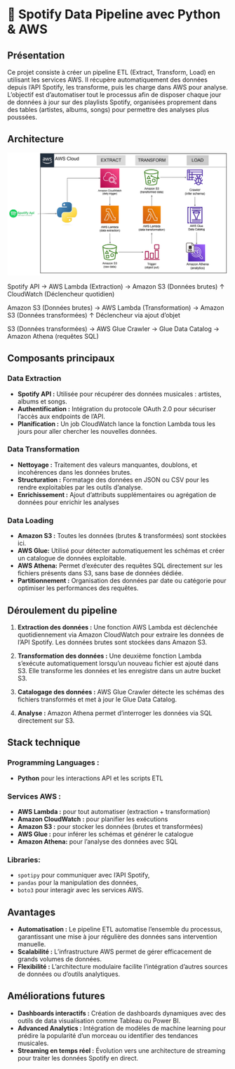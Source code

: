 #  🎵 Spotify Data Pipeline avec Python & AWS

## Présentation
Ce projet consiste à créer un pipeline ETL (Extract, Transform, Load) en utilisant les services AWS. Il récupère automatiquement des données depuis l’API Spotify, les transforme, puis les charge dans AWS pour analyse.
L’objectif est d’automatiser tout le processus afin de disposer chaque jour de données à jour sur des playlists Spotify, organisées proprement dans des tables (artistes, albums, songs) pour permettre des analyses plus poussées.

## Architecture
![Architecture Diagram](spotify_pipeline_architecture_dgrm.png)

Spotify API → AWS Lambda (Extraction) → Amazon S3 (Données brutes) ↑ CloudWatch (Déclencheur quotidien)

Amazon S3 (Données brutes) → AWS Lambda (Transformation) → Amazon S3 (Données transformées) ↑ Déclencheur via ajout d’objet

S3 (Données transformées) → AWS  Glue Crawler → Glue Data Catalog → Amazon Athena (requêtes SQL)


## Composants principaux

### Data Extraction
- **Spotify API :** Utilisée pour récupérer des données musicales : artistes, albums et songs.
- **Authentification :** Intégration du protocole OAuth 2.0 pour sécuriser l’accès aux endpoints de l’API.
- **Planification :** Un job CloudWatch lance la fonction Lambda tous les jours pour aller chercher les nouvelles données.
  
### Data Transformation
- **Nettoyage :** Traitement des valeurs manquantes, doublons, et incohérences dans les données brutes.
- **Structuration :**  Formatage des données en JSON ou CSV pour les rendre exploitables par les outils d’analyse.
- **Enrichissement :** Ajout d’attributs supplémentaires ou agrégation de données pour enrichir les analyses

### Data Loading
- **Amazon S3 :** Toutes les données (brutes & transformées) sont stockées ici.
- **AWS Glue:** Utilisé pour détecter automatiquement les schémas et créer un catalogue de données exploitable.
- **AWS Athena:** Permet d’exécuter des requêtes SQL directement sur les fichiers présents dans S3, sans base de données dédiée.
- **Partitionnement :** Organisation des données par date ou catégorie pour optimiser les performances des requêtes.

## Déroulement du pipeline
1. **Extraction des données :** Une fonction AWS Lambda est déclenchée quotidiennement via Amazon CloudWatch pour extraire les données de l’API Spotify. Les données brutes sont stockées dans Amazon S3.

2. **Transformation des données :** Une deuxième fonction Lambda s’exécute automatiquement lorsqu’un nouveau fichier est ajouté dans S3. Elle transforme les données et les enregistre dans un autre bucket S3.

3. **Catalogage des données :** AWS Glue Crawler détecte les schémas des fichiers transformés et met à jour le Glue Data Catalog.

4. **Analyse :** Amazon Athena permet d’interroger les données via SQL directement sur S3.


## Stack technique

### Programming Languages :
- **Python**  pour les interactions API et les scripts ETL

### Services AWS :
- **AWS Lambda :** pour tout automatiser (extraction + transformation)
- **Amazon CloudWatch :** pour planifier les exécutions
- **Amazon S3 :** pour stocker les données (brutes et transformées)
- **AWS Glue :** pour inférer les schémas et générer le catalogue
- **Amazon Athena:** pour l’analyse des données avec SQL

### Libraries:
- `spotipy` pour communiquer avec l’API Spotify, 
- `pandas` pour la manipulation des données,
- `boto3` pour interagir avec les services AWS.

## Avantages
- **Automatisation :** Le pipeline ETL automatise l’ensemble du processus, garantissant une mise à jour régulière des données sans intervention manuelle.
- **Scalabilité :** L’infrastructure AWS permet de gérer efficacement de grands volumes de données.
- **Flexibilité :** L’architecture modulaire facilite l’intégration d’autres sources de données ou d’outils analytiques.

## Améliorations futures
- **Dashboards interactifs :** Création de dashboards dynamiques avec des outils de data visualisation comme Tableau ou Power BI.
- **Advanced Analytics :** Intégration de modèles de machine learning pour prédire la popularité d’un morceau ou identifier des tendances musicales.
- **Streaming en temps réel :** Évolution vers une architecture de streaming pour traiter les données Spotify en direct.
